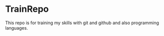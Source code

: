 # TrainRepo
This repo is for training my skills with git and github and also programming languages.
